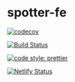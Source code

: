 # spotter-fe


[![codecov](https://codecov.io/gh/danbergelt/spotter-fe/branch/master/graph/badge.svg)](https://codecov.io/gh/danbergelt/spotter-fe)

[![Build Status](https://travis-ci.org/danbergelt/spotter-fe.svg?branch=master)](https://travis-ci.org/danbergelt/spotter-fe)

[![code style: prettier](https://img.shields.io/badge/code_style-prettier-ff69b4.svg?style=flat-square)](https://github.com/prettier/prettier)

[![Netlify Status](https://api.netlify.com/api/v1/badges/185ca328-a100-492f-9ded-ae95730184ff/deploy-status)](https://app.netlify.com/sites/practical-murdock-786867/deploys)

